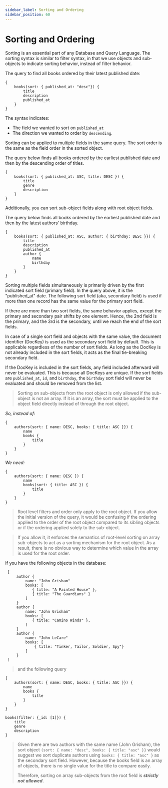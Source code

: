 ```yaml
---
sidebar_label: Sorting and Ordering
sidebar_position: 60
---
```


# Sorting and Ordering

Sorting is an essential part of any Database and Query Language. The sorting syntax is similar to filter syntax, in that we use objects and sub-objects to indicate sorting behavior, instead of filter behavior.

The query to find all books ordered by their latest published date:
```gql
{
    books(sort: { published_at: "desc"}) {
        title
        description
        published_at
    }
}
```
The syntax indicates:
- The field we wanted to sort on `published_at`
- The direction we wanted to order by `descending`.

Sorting can be applied to multiple fields in the same query. The sort order is the same as the field order in the sorted object.

The query below finds all books ordered by the earliest published date and then by the descending order of titles.
```gql
{
    books(sort: { published_at: ASC, title: DESC }) {
        title
        genre
        description
    }
}
```

Additionally, you can sort sub-object fields along with root object fields.

The query below finds all books ordered by the earliest published date and then by the latest authors' birthday.
```gql
{
    books(sort: { published_at: ASC, author: { birthday: DESC }}) {
        title
        description
        published_at
        author {
            name
            birthday
        }
    }
}
```

Sorting multiple fields simultaneously is primarily driven by the first indicated sort field (primary field). In the query above, it is the "published_at" date. The following sort field (aka, secondary field) is used if more than one record has the same value for the primary sort field.

If there are more than two sort fields, the same behavior applies, except the primary and secondary pair shifts by one element. Hence, the 2nd field is the primary, and the 3rd is the secondary, until we reach the end of the sort fields.

In case of a single sort field and objects with the same value, the document identifier (DocKey) is used as the secondary sort field by default. This is applicable regardless of the number of sort fields. As long as the DocKey is not already included in the sort fields, it acts as the final tie-breaking secondary field.

If the DocKey is included in the sort fields, any field included afterward will never be evaluated. This is because all DocKeys are unique. If the sort fields are `published_at`, `id`, and `birthday`, the `birthday` sort field will never be evaluated and should be removed from the list.

> Sorting on sub-objects from the root object is only allowed if the sub-object is not an array. If it is an array, the sort must be applied to the object field directly instead of through the root object.

*So, instead of:*
```gql
{
    authors(sort: { name: DESC, books: { title: ASC }}) {
        name
        books {
            title
        }
    }
}
```
*We need:*
```gql
{
    authors(sort: { name: DESC }) {
        name
        books(sort: { title: ASC }) {
            title
        }
    }
}
```

>Root level filters and order only apply to the root object. If you allow the initial version of the query, it would be confusing if the ordering applied to the order of the root object compared to its sibling objects or if the ordering applied solely to the sub-object.

>If you allow it, it enforces the semantics of root-level sorting on array sub-objects to act as a sorting mechanism for the root object. As a result, there is no obvious way to determine which value in the array is used for the root order.

If you have the following objects in the database:
```gql
 [
     author {
         name: "John Grisham"
         books: [
            { title: "A Painted House" },
            { title: "The Guardians" }
         ]
     }
     author {
         name: "John Grisham"
         books: [
            { title: "Camino Winds" },
         ]
     }
     author {
         name: "John LeCare"
         books: [
             { title: "Tinker, Tailor, Soldier, Spy"}
         ]
     }
 ]
```

> and the following query
```gql
{
    authors(sort: { name: DESC, books: { title: ASC }}) {
        name
        books {
            title
        }
    }
}
```

```gql
books(filter: {_id: [1]}) {
    title 
    genre
    description
}
```

> Given there are two authors with the same name (John Grisham), the sort object `(sort: { name: "desc", books: { title: "asc" }}` would suggest we sort duplicate authors using `books: { title: "asc" }` as the secondary sort field. However, because the books field is an array of objects, there is no single value for the title to compare easily.
>
> Therefore, sorting on array sub-objects from the root field is ***strictly not allowed***.